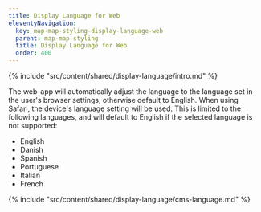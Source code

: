 ```yaml
---
title: Display Language for Web
eleventyNavigation:
  key: map-map-styling-display-language-web
  parent: map-map-styling
  title: Display Language for Web
  order: 400
---
```


<!-- Introduction -->
{% include "src/content/shared/display-language/intro.md" %}

The web-app will automatically adjust the language to the language set in the user's browser settings, otherwise default to English. When using Safari, the device's language setting will be used. This is limited to the following languages, and will default to English if the selected language is not supported:

* English
* Danish
* Spanish
* Portuguese
* Italian
* French

<!-- CMS Language-->
{% include "src/content/shared/display-language/cms-language.md" %}
